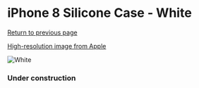 # iPhone 8 Silicone Case - White

[Return to previous page](/iphone_7)

[High-resolution image from Apple](https://store.storeimages.cdn-apple.com/8756/as-images.apple.com/is/MQGL2?wid=4500&hei=4500&fmt=png)

<div style="width: 384px"><img src="/everysource/MQGL2.png" alt="White"></div>

### Under construction
